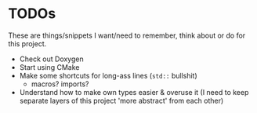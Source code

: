 TODOs
=====

These are things/snippets I want/need to remember, think about or do for
this project.

* Check out Doxygen
* Start using CMake
* Make some shortcuts for long-ass lines (`std::` bullshit)
  * macros? imports?
* Understand how to make own types easier & overuse it (I need to keep
  separate layers of this project 'more abstract' from each other)
